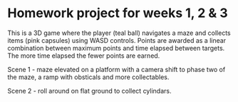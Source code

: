 # Homework project for weeks 1, 2 & 3 

This is a 3D game where the player (teal ball) navigates a maze and collects items (pink capsules) using WASD controls. Points are awarded as a linear combination between maximum points and time elapsed between targets. The more time elapsed the fewer points are earned. 

Scene 1 - maze elevated on a platform with a camera shift to phase two of the maze, a ramp with obsticals and more collectables. 

Scene 2 - roll around on flat ground to collect cylindars. 
